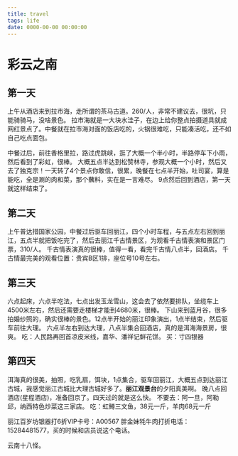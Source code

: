 ```yaml
---
title: travel
tags: life
date: 0000-00-00 00:00:00
---
```


# 彩云之南
## 第一天
上午从酒店来到拉市海，走所谓的茶马古道。260/人，非常不建议去，很坑，只能骑骑马，没啥景色。
拉市海就是一大块水洼子，在边上给你整点拍摄道具就成网红景点了。中餐就在拉市海对面的饭店吃的，火锅很难吃，只能凑活吃，还不如自己吃点面包。

中餐过后，前往香格里拉，路过虎跳峡，逛了大概一个半小时，半路停车下小雨，然后看到了彩虹，很棒。
大概五点半达到松赞林寺，参观大概一个小时，然后又去了独克宗！一天转了4个景点你敢信，很累，晚餐在七点半开始，吐司宴，算是能吃，全是涮的肉和菜，那个蘸料，实在是一言难尽。
9点然后回到酒店，第一天就这样结束了。

## 第二天
上午普达措国家公园，中餐过后驱车回丽江，四个小时车程，与五点左右回到丽江，五点半就把饭吃完了，然后去丽江千古情景区，为观看千古情表演和景区门票，310/人。
千古情表演真的很棒，值得一看，看完千古情八点半，回酒店。
千古情最完美的观看位置：贵宾B区1排，座位号10号左右。

## 第三天
六点起床，六点半吃法，七点出发玉龙雪山，这会去了依然要排队，坐缆车上4500米左右，然后还需要走楼梯才能到4680米，很棒。
下山来到蓝月谷，很多拍婚纱照的，确实很棒的景色。12点半开始的丽江印象演出，1点半结束，然后驱车前往大理。
六点半左右到达大理，八点半集合回酒店，真的是洱海海景房，很爽。
吃：人民路再回首凉皮米线，嘉华、潘祥记鲜花饼。
买：寸四银器

## 第四天
洱海真的很美，拍照，吃乳扇，饵块，1点集合，驱车回丽江，大概五点到达丽江古城，我感觉丽江古城比大理古城好多了。**丽江观景台**的夕阳真美啊。
晚八点回酒店(星程酒店)，准备回京了。四天过的就是这么快。
不要去：阿一旦，阿勒邱，纳西特色炒菜这三家店。
吃：虹鳟三文鱼，38元一斤，羊肉68元一斤

丽江百岁坊银器打6折VIP卡号：A00567
胖金妹牦牛肉打折电话：15284481577，买的时候和店员说这个电话。

云南十八怪。